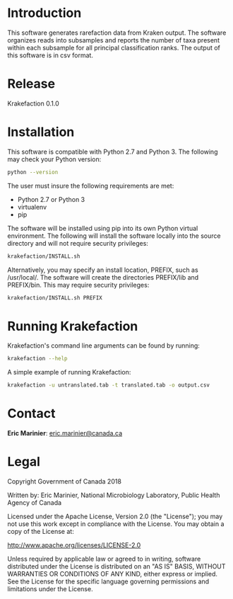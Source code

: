 # Introduction #

This software generates rarefaction data from Kraken output. The software
organizes reads into subsamples and reports the number of taxa present within
each subsample for all principal classification ranks. The output of this
software  is in csv format.

# Release #

Krakefaction 0.1.0

# Installation #

This software is compatible with Python 2.7 and Python 3. The following may
check your Python version:

```bash
python --version
```

The user must insure the following requirements are met:

* Python 2.7 or Python 3
* virtualenv
* pip

The software will be installed using pip into its own Python virtual
environment. The following will install the software locally into the source
directory and will not require security privileges:

```bash
krakefaction/INSTALL.sh
```

Alternatively, you may specify an install location, PREFIX, such as
/usr/local/. The software will create the directories PREFIX/lib and
PREFIX/bin. This may require security privileges:


```bash
krakefaction/INSTALL.sh PREFIX
```

# Running Krakefaction #

Krakefaction's command line arguments can be found by running:

```bash
krakefaction --help
```

A simple example of running Krakefaction:

```bash
krakefaction -u untranslated.tab -t translated.tab -o output.csv
```

# Contact #

**Eric Marinier**: eric.marinier@canada.ca

# Legal #

Copyright Government of Canada 2018

Written by: Eric Marinier, National Microbiology Laboratory,
    Public Health Agency of Canada

Licensed under the Apache License, Version 2.0 (the "License"); you may not use
this work except in compliance with the License. You may obtain a copy of the
License at:

http://www.apache.org/licenses/LICENSE-2.0

Unless required by applicable law or agreed to in writing, software distributed
under the License is distributed on an "AS IS" BASIS, WITHOUT WARRANTIES OR
CONDITIONS OF ANY KIND, either express or implied. See the License for the
specific language governing permissions and limitations under the License.

